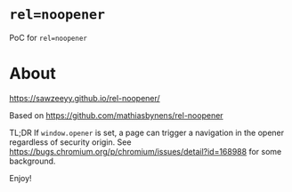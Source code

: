 # `rel=noopener`
PoC for `rel=noopener`

# About
<https://sawzeeyy.github.io/rel-noopener/>

Based on https://github.com/mathiasbynens/rel-noopener

TL;DR If `window.opener` is set, a page can trigger a navigation in the opener regardless of security origin. See <https://bugs.chromium.org/p/chromium/issues/detail?id=168988> for some background.

Enjoy!
